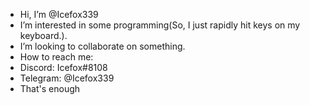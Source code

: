 - Hi, I’m @Icefox339
- I’m interested in some programming(So, I just rapidly hit keys on my keyboard.).
- I’m looking to collaborate on something.
- How to reach me:
-   Discord: Icefox#8108
-   Telegram: @Icefox339
- That's enough
<!---
Icefox339/Icefox339 is a ✨ special ✨ repository because its `README.md` (this file) appears on your GitHub profile.
You can click the Preview link to take a look at your changes.
--->
